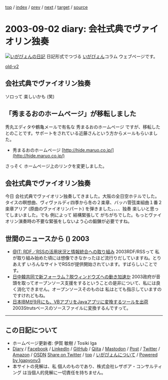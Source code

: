 [top](../index.html) 
 / [index](index.html) 
 / [prev](ig030901.html) 
 / [next](ig030903.html) 
 / [target](https://www.igapyon.jp/igapyon/diary/2003/ig030902.html) 
 / [source](https://github.com/igapyon/diary/blob/master/2003/ig030902.src.md) 

2003-09-02 diary: 会社式典でヴァイオリン独奏
=====================================================================================================
[![いがぴょんの日記](https://www.igapyon.jp/igapyon/diary/images/iga202308_64.jpg "いがぴょん")](https://www.igapyon.jp/igapyon/diary/memo/memoigapyon.html) 日記形式でつづる [いがぴょん](https://www.igapyon.jp/igapyon/diary/memo/memoigapyon.html)コラム ウェブページです。

[old-v2](ig030902-orig.html)

## 会社式典でヴァイオリン独奏

ソロって 楽しいかも (笑)


## 「秀まるおのホームページ」が移転しました

秀丸エディタや鶴亀メールで有名な 秀まるおのホームページ ですが、移転したとのことです。サポートをされている近藤さんという方からメールもらいました。

* 秀まるおのホームページ
  [http://hide.maruo.co.jp/](http://hide.maruo.co.jp/)

さっそく ホームページ上のリンクを変更しました。

## 会社式典でヴァイオリン独奏

今日 会社式典でヴァイオリン独奏してきました。大阪の全日空ホテルでした。タイスの瞑想曲、ヴィヴァルディ四季から冬の２楽章、バッハ管弦楽組曲１番２楽章アリア (原曲のヴァイオリンパート) を弾きました。、、、独奏 楽しいと思ってしまいました。でも 例によって 結構緊張して がちがちでした。もっとヴァイオリン演奏時の不要な緊張をしないよう心の鍛錬が必要ですね。

## 世間のニュースから () 2003

* [@IT: RDF／RSSの活用状況と情報統合への取り組み](http://www.atmarkit.co.jp/fxml/survey/survey10/xml10.html)  2003RDF/RSSって 私が取り組み始めた頃には想像できなかったほど流行りだしていますね。とりあえず いろんなサイトでRSSが提供開始されています。すばらしいことです。
* [日中韓共同で新フォーラム？脱ウィンドウズへの動き加速か](http://linux.ascii24.com/linux/news/today/2003/08/31/645713-000.html)  2003政府が音頭を取ってオープンソース支援をするということの是非について、私には良く消化できません。オープンソースそのものは 私はとても指示していますのですけれどもね。
* [日本IBMが9月にも、VBアプリをJavaアプリに変換するツールを出荷](http://itpro.nikkeibp.co.jp/free/NC/NEWS/20030828/134318/)  2003Strutsベースのソースファイルに変換するんですって。


----------------------------------------------------------------------------------------------------

## この日記について

* ホームページ更新者: 伊賀 敏樹 / Tosiki Iga
* [Diary](https://www.igapyon.jp/igapyon/diary/) / [Facebook](https://www.facebook.com/igapyon) / [LinkedIn](https://www.linkedin.com/in/toshikiiga) / [GitHub](https://github.com/igapyon) / [Qiita](https://qiita.com/igapyon) / [Mastodon](https://social.vivaldi.net/@igapyon) / [Post](https://post.news/igapyon) / [Twitter](https://twitter.com/ToshikiIga) / [Amazon](https://www.amazon.co.jp/%E4%BC%8A%E8%B3%80-%E6%95%8F%E6%A8%B9/e/B004LTQWCQ) / [OSDN](https://ja.osdn.net/users/iga/)
[Share on Twitter](https://twitter.com/intent/tweet?hashtags=igapyon%2Cdiary%2C%E3%81%84%E3%81%8C%E3%81%B4%E3%82%87%E3%82%93&text=%E4%BC%9A%E7%A4%BE%E5%BC%8F%E5%85%B8%E3%81%A7%E3%83%B4%E3%82%A1%E3%82%A4%E3%82%AA%E3%83%AA%E3%83%B3%E7%8B%AC%E5%A5%8F&url=https%3A%2F%2Fwww.igapyon.jp%2Figapyon%2Fdiary%2F2003%2Fig030902.html) / [top](../index.html) / [いがぴょんについて](https://www.igapyon.jp/igapyon/diary/memo/memoigapyon.html) / [Powered by Igapyonv3](https://github.com/igapyon/igapyonv3)
* 本サイトの見解は、私 個人のものであり、株式会社レザボア・コンサルティング は当個人的見解に一切責任を持ちません。 
